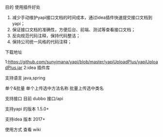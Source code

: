 目的
使用插件好处
1. 减少手动维护yapi接口文档的时间成本，通过idea插件快速提交接口文档到yapi；
2. 保证接口文档的准确性，方便后台、前端、测试等查看接口文档；
3. 反向规范代码注释，保持代码整洁；
4. 保持公司统一风格的代码注释；


下载地址

1:https://github.com/sunyimana/yapi/blob/master/yapiUploadPlus/yapiUploadPlus.jar
2:idea 插件库


支持语言
java,spring

单个&批量
单个上传选中方法名称
批量上传选中类名

支持接口
目前 dubbo 接口/api

支持yapi 的版本
1.5.0+

支持idea 版本
2017+

使用方式
查看 wiki
